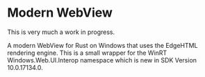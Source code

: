 # Modern WebView

This is very much a work in progress.

A modern WebView for Rust on Windows that uses the EdgeHTML rendering engine. This is a small wrapper for the WinRT Windows.Web.UI.Interop namespace which is new in SDK Version 10.0.17134.0.